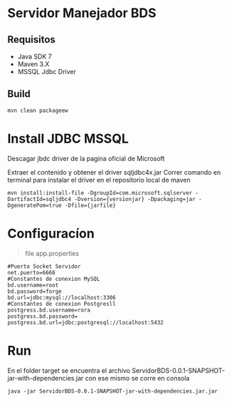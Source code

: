 # Servidor Manejador BDS

## Requisitos

 - Java SDK 7
 - Maven 3.X
 - MSSQL Jdbc Driver

## Build
	mvn clean packageew
	
# Install JDBC MSSQL

Descagar jbdc driver de la pagina oficial de Microsoft

Extraer el contenido y obtener el driver sqljdbc4x.jar
Correr comando en terminal para instalar el driver en el repositorio local de maven

    mvn install:install-file -DgroupId=com.microsoft.sqlserver -DartifactId=sqljdbc4 -Dversion={versionjar} -Dpackaging=jar -DgeneratePom=true -Dfile={jarfile}
 
# Configuracíon 

> file app.properties
	
    #Puerto Socket Servidor
    net.puerto=6666
    #Constantes de conexion MySQL
    bd.username=root
    bd.password=forge
    bd.url=jdbc:mysql://localhost:3306
    #Constantes de conexion Postgresll
    postgress.bd.username=rora
    postgress.bd.password=
    postgress.bd.url=jdbc:postgresql://localhost:5432


# Run 

En el folder target se encuentra el archivo ServidorBDS-0.0.1-SNAPSHOT-jar-with-dependencies.jar con ese mismo se corre en consola

    java -jar ServidorBDS-0.0.1-SNAPSHOT-jar-with-dependencies.jar.jar
